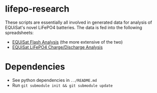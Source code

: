 # lifepo-research
These scripts are essentially all involved in generated data for analysis of 
EQUiSat's novel LiFePO4 batteries. The data is fed into the following spreadsheets:
- [EQUiSat Flash Analysis](https://docs.google.com/spreadsheets/d/1OYep6kmwuZCtn_VrzhHLhiR9PO6E5QsP6KuHHKiD8F8/edit?usp=sharing) (the more extensive of the two)
- [EQUiSat LiFePO4 Charge/Discharge Analysis](https://docs.google.com/spreadsheets/d/1DwqlFT7-OJq0nLnMbzy0HghG8p3foa--_aGKgndTeVU/edit?usp=sharing)

# Dependencies
- See python dependencies in `../README.md`
- Run `git submodule init && git submodule update`